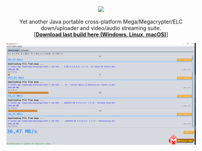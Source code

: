 <p align="center"><img src="https://raw.githubusercontent.com/tonikelope/megabasterd/master/src/megabasterd/mbasterd_logo_git.png"></p>
<p align="center">Yet another Java portable cross-platform Mega/Megacrypter/ELC down/uploader and video/audio streaming suite.<br>[<a target="_blank" href="https://mega.nz/#F!lYsRWaQB!uVhntmyKcVECRaOxAbcL4A"><b>Download last build here (Windows, Linux, macOS)</b></a>]</p>

![Screnshot](/src/megabasterd/screen1.png)
